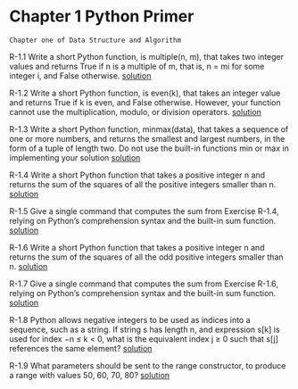 # Chapter 1 Python Primer
`Chapter one of Data Structure and Algorithm`

R-1.1 Write a short Python function, is multiple(n, m), that takes two integer
values and returns True if n is a multiple of m, that is, n = mi for some
integer i, and False otherwise.
[solution](r-1-1-multiple.py)

R-1.2 Write a short Python function, is even(k), that takes an integer value and
returns True if k is even, and False otherwise. However, your function
cannot use the multiplication, modulo, or division operators.
[solution](r-1-2-even.py)

R-1.3 Write a short Python function, minmax(data), that takes a sequence of
one or more numbers, and returns the smallest and largest numbers, in the
form of a tuple of length two. Do not use the built-in functions min or
max in implementing your solution
[solution](r-1-3-minmax.py)

R-1.4 Write a short Python function that takes a positive integer n and returns
the sum of the squares of all the positive integers smaller than n.
[solution](r-1-4-sum_of_squares.py)

R-1.5 Give a single command that computes the sum from Exercise R-1.4, relying on Python’s comprehension syntax and the built-in sum function.
[solution](r-1-5-sqaure_sum_funct.py)

R-1.6 Write a short Python function that takes a positive integer n and returns
the sum of the squares of all the odd positive integers smaller than n.
[solution](r-1-6-sum_square_odd.py)

R-1.7 Give a single command that computes the sum from Exercise R-1.6, relying on Python’s comprehension syntax and the built-in sum function.
[solution](r-1-7-compreh_sum_square_odd.py)

R-1.8 Python allows negative integers to be used as indices into a sequence,
such as a string. If string s has length n, and expression s[k] is used for index −n ≤ k < 0, what is the equivalent index j ≥ 0 such that s[j] references
the same element?
[solution](r-1-8-indices.md)

R-1.9 What parameters should be sent to the range constructor, to produce a
range with values 50, 60, 70, 80?
[solution](r-1-9-range_constructor.md)






